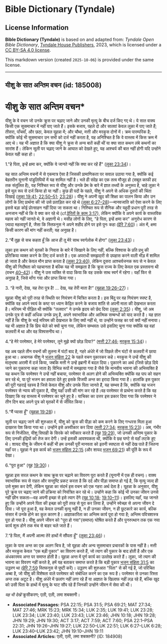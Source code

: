 # Bible Dictionary (Tyndale)

## License Information

**Bible Dictionary (Tyndale)** is based on and adapted from: _Tyndale Open Bible Dictionary_, [Tyndale House Publishers](https://tyndaleopenresources.com/), 2023, which is licensed under a [CC BY-SA 4.0 license](https://creativecommons.org/licenses/by-sa/4.0/legalcode.en).

This markdown version (created `2025-10-06`) is provided under the same license.



--------------------------------

## यीशु के सात अन्तिम वचन (id: 185008)

यीशु के सात अन्तिम वचन\*
========================

यीशु के वे वचन जो उनके क्रूस पर चढ़ाए जाने और उनकी मृत्यु के बीच दर्ज किए गए थे। ये सात वाक्य किसी एक सुसमाचार में नहीं पाए जाते हैं। इसके बजाय, पहले दो और सातवां केवल लूका में पाए जाते हैं; तीसरा, पाँचवाँ, और छठा, केवल यूहन्ना में; और चौथा, मत्ती और मरकुस दोनों में। क्रम पारम्परिक है; क्योंकि कोई भी सुसमाचार उन सभी को दर्ज नहीं करता है, यह अनिश्चित है कि वे वास्तव में किस क्रम में आए थे। यह भी अज्ञात है कि क्या यीशु ने क्रूस से अन्य बातें कही थीं या क्या सात कथन लंबे कथनों का सारांश हैं। लेकिन सूली पर चढ़ाए जाने के आघात को देखते हुए, यह आश्चर्य की बात नहीं होगी यदि उन्होंने केवल यही कहा हो।

1\."हे पिता, इन्हें क्षमा कर, क्योंकि ये जानते नहीं कि क्या कर रहें हैं" ([लूका 23:34](https://ref.ly/Luke23:34))।

यह सात अन्तिम वचनों में से एकमात्र ऐसा है जिसकी प्रामाणिकता पर सवाल उठाया गया है, क्योंकि कई बेहतरीन यूनानी पांडुलिपियों में यह शामिल नहीं है। भले ही संदेह का एक तत्व मौजूद हो (सबूत काफी हद तक संतुलित है), यह निश्चित रूप से यीशु और उनके प्रेम के बारे में ज्ञात तथ्यों के अनुरूप है, चाहे लूका ने इसे मूल रूप से दर्ज किया हो या नहीं। कुछ ही पदों के पहले, यीशु ने अपने से अधिक दूसरों की चिंता दिखाई ([लूका 19:41](https://ref.ly/Luke19:41); [22:50–51](https://ref.ly/Luke22:50-Luke22:51); [23:28](https://ref.ly/Luke23:28))। यीशु ने अपनी खुद की शिक्षा का पालन किया और उन लोगों के लिए प्रार्थना की जो उसे प्रताड़ित कर रहे थे ([लूका 6:27–28](https://ref.ly/Luke6:27-Luke6:28))—मानवजाति को ऐसा करने के लिए इससे बड़ा कोई प्रोत्साहन नहीं दिया जा सकता था। निश्चित रूप से सैनिक और यहूदी प्रधान पूरी तरह से अनजान नहीं थे कि वे क्या कर रहे थे (cf.[प्रेरितों के काम 3:17](https://ref.ly/Acts3:17)), लेकिन क्योंकि वे अपने कार्य के वास्तविक महत्व को नहीं जानते थे, वे अज्ञानी थे। मसीह लोगों के लिए, "हे पिता, इन्हें क्षमा कर" अनुरोध कारण से ज़्यादा महत्वपूर्ण है, जैसा कि स्तिफनुस ने अपने शहीद होने पर इसे पुनः कहा ([प्रेरि 7:60](https://ref.ly/Acts7:60))। अंत में, क्षमा किसी कारण की मांग नहीं करती; यह अनुग्रह है।

2\.“मैं तुझ से सच कहता हूँ कि आज ही तू मेरे साथ स्वर्गलोक में होगा” ([लूका 23:43](https://ref.ly/Luke23:43))।

लूका इस कथन को मृतकों के निवास के बारे में सिखाने के लिए नहीं, बल्कि विश्वास के प्रति प्रभु की प्रतिक्रिया व्यक्त करने के लिए दर्ज करते है। एक अपराधी समझदारी से उपहास करने वाली भीड़ में शामिल हो जाता है और केवल मौन प्राप्त करता है ([लूका 23:40](https://ref.ly/Luke23:40)), लेकिन दूसरा आश्चर्यजनक रूप से न केवल यीशु की निर्दोषता को पहचानता है बल्कि यह भी समझता है कि क्रूस राज्य के लिए केवल एक प्रस्तावना थी (वचन [40–42](https://ref.ly/Luke23:40-Luke23:42))। यीशु ने उस व्यक्ति से वादा किया कि वह उसके साथ स्वर्ग में रहेगा। यहाँ फिर से अनुग्रह है, जिसे माँगा गया और प्राप्त किया गया।

3\. “हे नारी, देख, यह तेरा पुत्र है! … देख, यह तेरी माता है!” ([यूहन्ना 19:26–27](https://ref.ly/John19:26-John19:27))।

यूहन्ना यीशु को पूरी तरह से स्थिति पर नियंत्रण में चित्रित करता है। इस बिंदु पर वह नियंत्रण स्पष्ट है, क्योंकि वह अपने स्वयं के कष्ट पर ध्यान केंद्रित करने के बजाय शांति से अपनी माता की देखभाल करता है। मरियम भी पीड़ित थी क्योंकि "तलवार" ने उनके हृदय को छेद दिया ([लूका 2:35](https://ref.ly/Luke2:35))। यीशु, जो अब उनके पुत्र से कहीं अधिक उनके प्रभु है, अपने स्वाभाविक और आत्मिक सम्बन्धों को याद करते है। यह ज्ञात नहीं है कि यीशु के भाई मरियम की देखभाल के लिए क्यों नहीं थे, या उन्होंने फसह का पर्व क्यों नहीं मनाया। यह भी अज्ञात है कि प्रिय चेले को क्यों चुना गया, लेकिन सम्भवतः उसे इसलिए चुना गया क्योंकि वह वहां कलवरी में था और वह विश्वसनीय था।

4\.“हे मेरे परमेश्वर, हे मेरे परमेश्वर, तूने मुझे क्यों छोड़ दिया?” ([मत्ती 27:46](https://ref.ly/Matt27:46); [मरकुस 15:34](https://ref.ly/Mark15:34))।

यह अब पहले तीन वचनों की तुलना में घंटों बाद है, गहरे अंधेरे में जो पिछले तीन घंटों से कलवरी में छाया हुआ था। अचानक यीशु ने [भजन संहिता 22](https://ref.ly/Ps22:1-Ps22:31) के पहले वचन पुकारकर कहे। मरकुस ने उन्हें यीशु की मातृभाषा अरामी में दर्ज किया, जबकि मत्ती ने उन्हें इब्रानी में बदल दिया। पुकारने का अर्थ (जिसे छोड़ दिये जाने का पुकारना कहा जाता है) विभिन्न रूपों में समझाया गया है जैसे कि मानवीय भावना की अभिव्यक्ति है यह कथन कि परमेश्वर ने उन्हें नहीं बचाया, परमेश्वर से अलग होने की अभिव्यक्ति क्योंकि वह पाप को सहन कर रहे थे, या पूरे भजन का हवाला देते हुए इसके विजयी अन्त का इरादा किया गया है। हालांकि इस पुकार की पूरी गहराई रहस्य है जिसे केवल यीशु और उनके पिता जानते हैं, यह सम्भव है कि, क्योंकि यह भजन परमेश्वर से न्याय की पुकार है, यीशु यहाँ उसी की मांग कर रहे हैं।वह परमेश्वर से प्रार्थना करते है कि वह दिखाए कि वह वास्तव में परमेश्वर का चुने हुए है। याचिका का उत्तर इस प्रकार दिया गया कि परमेश्वर ने तीन दिन बाद अपने पुत्र को मृतकों में से जीवित किया।

5\.“मैं प्यासा हूँ” ([यूहन्ना 19:28](https://ref.ly/John19:28))।

सूली पर चढ़ाए जाने की शुरुआत में, यीशु को क्रूस की पीड़ा को कम करने के लिए गन्धरस मिला हुआ दाखरस पेश किया गया था। उन्होंने इसे अस्वीकार कर दिया ([मत्ती 27:34](https://ref.ly/Matt27:34); [मरकुस 15:23](https://ref.ly/Mark15:23))। अब, गंभीर रूप से निर्जलित, यीशु सिपाही के सिरके को स्वीकार करते हैं (यूह [19:29](https://ref.ly/John19:29)), जो उनकी अन्तिम पुकार के लिए उनकी इंद्रियों को तेज कर देगी। उन्हें इसकी आवश्यकता थी, क्योंकि वे छह घण्टे से वहाँ लटके हुए थे। शायद यीशु के जीवन में कहीं भी हम उनकी पूरी मानवता को इतनी स्पष्टता से नहीं देख पाते हैं जितना यहाँ पर। यूहन्ना ने इस कार्य को [भजन संहिता 22:15](https://ref.ly/Ps22:15) (और शायद [भजन 69:21](https://ref.ly/Ps69:21)) की पूर्ति के रूप में देखा।

6\.“पूरा हुआ" (यूह [19:30](https://ref.ly/John19:30))। 

यूहन्ना इस सरल कथन के साथ क्रूस पर चढ़ाने का विवरण पूरा करते हैं (यूनानी में एक ही वचन)। वाक्य स्वाभाविक रूप से राहत और सन्तुष्टि प्रकट करता है कि दर्द और पीड़ा समाप्त हो गई है, कि मृत्यु जल्द ही उसे मुक्त कर देगी, लेकिन यूहन्ना का संदर्भ इस वचन को एक गहरा अर्थ देता है। यूहन्ना के अनुसार, यीशु पूरे क्रूस पर चढ़ाए जाने की प्रक्रिया को नियंत्रित कर रहे थे। उन्होंने कहा कि कोई भी उनका जीवन उनसे नहीं छीन सकता—वह अपनी इच्छा से इसे त्याग देंगे ([यूह 10:18](https://ref.ly/John10:18); [19:10–11](https://ref.ly/John19:10-John19:11))। इसलिए यहाँ, यह जानते हुए कि उन्होंने अपने पिता की इच्छा को पूरी तरह से पूरा कर लिया है, उन्होंने स्वेच्छा से अपना जीवन दे दिया। जो पूरा हुआ है, वह केवल उनकी मृत्यु नहीं है, न ही उनका जीवन, न ही छुटकारे का कार्य, बल्कि संसार में उनके होने का कुल कारण है। आज्ञाकारिता का अन्तिम कार्य पूरा हो गया है; अन्तिम पवित्रशास्त्र पूरा हो गया है। यीशु अपने जीवन को "पूरा हो गया"(समाप्त) घोषित करते हैं और पुनरुत्थान तक एक नया कार्य शुरू होने तक मंच से बाहर चले जाते हैं।

7\.“हे पिता, मैं अपनी आत्मा तेरे हाथों में सौंपता हूँ” ([लूका 23:46](https://ref.ly/Luke23:46))।

लूका के पास अन्त का एक अलग चित्र है, जो यूहन्ना और अन्य सुसमाचार प्रचारकों के पास नहीं है। मत्ती और मरकुस केवल "एक बड़ी पुकार" का विवरण करते हैं, जो त्याग की पुकार के बाद होती है और एक अंधकारमय अन्त पर समाप्त होती है। यूहन्ना अन्त में पूर्ण कार्य का उल्लेख करते हैं। लूका, जो त्याग की भावना का विवरण नहीं करते है, हमें यह बताकर समाप्त करते है कि बड़ी पुकार [भजन संहिता 31:5](https://ref.ly/Ps31:5) का उद्धरण था ([प्रेरि 7:59](https://ref.ly/Acts7:59) स्तिफनुस से पुष्टी करें)। उद्धरण की शुरुआत "पिता" से की गई है, जो परिचित अब्बा है, जो यीशु की विशेषता वाले परमेश्वर को संबोधित करने का एक रूप है। परमेश्वर से उनका रिश्ता अन्त तक अटूट है। यीशु अंधेरे में छलांग नहीं लगा रहे हैं या अज्ञात के खिलाफ नहीं लड़ रहे हैं, बल्कि खुद को उसी पिता के हाथों में मृत्यु के घाट सौंप रहे हैं जिनकी उन्होंने जीवन में सेवा की थी।

*यह भी देखें* क्रूसीकरण; एली, एली, लमा शबक्तनी।

* **Associated Passages:** PSA 22:15; PSA 31:5; PSA 69:21; MAT 27:34; MAT 27:46; MRK 15:23; MRK 15:34; LUK 2:35; LUK 19:41; LUK 23:28; LUK 23:34; LUK 23:40; LUK 23:43; LUK 23:46; JHN 10:18; JHN 19:28; JHN 19:29; JHN 19:30; ACT 3:17; ACT 7:59; ACT 7:60; PSA 22:1–PSA 22:31; JHN 19:26–JHN 19:27; LUK 22:50–LUK 22:51; LUK 6:27–LUK 6:28; LUK 23:40–LUK 23:42; JHN 19:10–JHN 19:11
* **Associated Articles:** एली, एली, लमा शबक्तनी? (ID: 184908)

